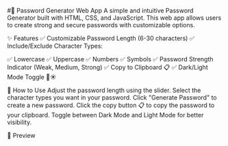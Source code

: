 #🔑 Password Generator Web App
A simple and intuitive Password Generator built with HTML, CSS, and JavaScript. This web app allows users to create strong and secure passwords with customizable options.

✨ Features
✅ Customizable Password Length (6-30 characters)
✅ Include/Exclude Character Types:

✅ Lowercase
✅ Uppercase
✅ Numbers
✅ Symbols
✅ Password Strength Indicator (Weak, Medium, Strong)
✅ Copy to Clipboard 📋
✅ Dark/Light Mode Toggle 🌙☀️

🚀 How to Use
Adjust the password length using the slider.
Select the character types you want in your password.
Click "Generate Password" to create a new password.
Click the copy button 📋 to copy the password to your clipboard.
Toggle between Dark Mode and Light Mode for better visibility.

🎨 Preview
